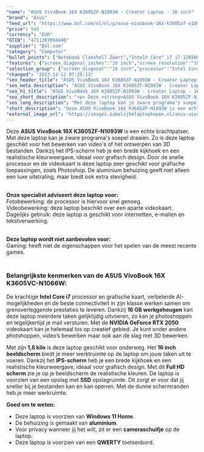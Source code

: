 ```yaml
---
"name": "ASUS VivoBook 16X K3605ZF-N1093W - Creator Laptop - 16 inch"
"brand": "Asus"
"feed_url": "https://www.bol.com/nl/nl/p/asus-vivobook-16x-k3605zf-n1093w-creator-laptop-16-inch/9300000148146233"
"price": 949
"currency": "EUR"
"GTIN": "4711387094440"
"supplier": "Bol.com"
"category": "Computer"
"bullet_points": ["Notebook Clamshell Zwart","Intel® Core™ i7 i7-12650H 2,3 GHz","40,6 cm (16\") WUXGA 1920 x 1200 Pixels IPS LED backlight 16:10","16 GB DDR4-SDRAM 2 x 8 GB","512 GB SSD","NVIDIA GeForce RTX 2050 4 GB Intel® UHD Graphics","Wi-Fi 6E (802.11ax) Bluetooth 5.0","Lithium-Ion (Li-Ion) 50 Wh 120 W","Windows 11 Home 64-bit"]
"features": {"screen_diagonal_inches":"16 inch","screen_resolution":"1920 x 1200 Pixels","processor_family":"Intel® Core™ i7","memory_size":"16 GB","memory_type":"DDR4-SDRAM","total_storage_space":"512 GB","graphics_card":"NVIDIA GeForce RTX 2050","graphics_memory_size":"4 GB","operating_system":"Windows 11 Home","battery_capacity":"50 Wh","width":"358,6 mm","depth":"249,1 mm","height":"18,9 mm","weight":"1,8 kg","graphics":"WUXGA","purpose_laptop":"Creative"}
"selection_group": {"screen_diagonal":"16 inch","processor":"Intel Core i7","changed_price_past_3_days":false,"product_family":"VivoBook"}
"changed": "2023-12-12 07:25:13"
"seo_header_title": "ASUS VivoBook 16X K3605ZF-N1093W - Creator Laptop - 16 inch"
"seo_meta_description": "ASUS VivoBook 16X K3605ZF-N1093W - Creator Laptop - 16 inch"
"seo_h1_title": "ASUS VivoBook 16X K3605ZF-N1093W - Creator Laptop - 16 inch"
"seo_short_description": "<p> Deze <strong>ASUS VivoBook 16X K3605ZF-N1093W</strong> is een echte krachtpatser."
"seo_long_description": "Met deze laptop kan je zware programa's soepel draaien. Zo is deze laptop geschikt voor het bewerken van video's of het ontwerpen van 3D bestanden. Dankzij het IPS-scherm heb je een brede kijkhoek en een realistische kleurweergave, ideaal voor grafisch design. Door de snelle processor en de videokaart is deze laptop zeer geschikt voor grafische toepassingen, zoals Photoshop. De aluminium behuizing geeft niet alleen een luxe uitstraling, maar biedt ook extra stevigheid. </p> <p> <br /><strong>Onze specialist adviseert deze laptop voor:</strong><br />Fotobewerking: de processor is hiervoor snel genoeg. <br />Videobewerking: deze laptop beschikt over een aparte videokaart. <br />Dagelijks gebruik: deze laptop is geschikt voor internetten, e-mailen en tekstverwerking. </p> <p> <br /><strong>Deze laptop wordt niet aanbevolen voor:</strong><br />Gaming: heeft niet de eigenschappen voor het spelen van de meest recente games. </p> <h3><br />Belangrijkste kenmerken van de ASUS VivoBook 16X K3605VC-N1066W:</h3> <p> De krachtige <strong>Intel Core i7</strong> processor en grafische kaart, verbeterde AI-mogelijkheden en de beste connectiviteit in zijn klasse werken samen om grensverleggende prestaties te leveren. Dankzij <strong>16 GB werkgeheugen</strong> kan deze laptop meerdere taken gelijktijdig uitvoeren, zo kan je photoshoppen en tegelijkertijd je mail versturen. Met de <strong>NVIDIA GeForce RTX 2050 </strong>videokaart kan je helemaal los op creatief gebied. Je kunt onder andere photshoppen, video’s bewerken maar ook aan de slag met 3D bewerken. </p> <p> Met zijn <strong>1,8 kilo</strong> is deze laptop geschikt voor onderweg. Het <strong>16 inch</strong> <strong>beeldscherm </strong>biedt je meer werktruimte op de laptop om jouw taken uit te voeren. Dankzij het <strong>IPS-scherm</strong> heb je een brede kijkhoek en een realistische kleurweergave, ideaal voor grafisch design. Met dit <strong>Full HD scherm </strong>zie je op je beeldscherm de realistische kleuren. De laptop is voorzien van een opslag met <strong>SSD</strong> opslagruimte. Dit zorgt er voor dat jij sneller bij je bestanden kan en kan openen. Met de dunne schermranden heb je meer werkruimte. </p> <p> <strong>Goed om te weten: </strong> </p> <ul> <li>Deze laptop is voorzien van <strong>Windows 11 Home</strong>. </li> <li>De behuizing is gemaakt van <strong>aluminium</strong>. </li> <li>Voor privacy wanneer jij het wilt, zit er een <strong>cameraschuifje</strong> op de laptop. </li> <li>Deze laptop is voorzien van een <strong>QWERTY</strong> toetsenbord. </li> </ul>"
"short_description": "Deze ASUS VivoBook 16X K3605ZF-N1093W is een echte krachtpatser. Met deze laptop kan je zware programa's soepel draaien. Zo is deze laptop geschikt voor het bewerken van video's of het ontwerpen van 3D bestanden. Dankzij het IPS-scherm heb je een brede kijkhoek en een realistische kleurweergave, ideaal voor grafisch design. Door de snelle processor en de videokaart is deze laptop zeer geschikt voor grafische toepassingen, zoals Photoshop. De aluminium behuizing geeft niet alleen een luxe uitstraling, maar biedt ook extra stevigheid. Onze specialist adviseert deze laptop voor: Fotobewerking: de processor is hiervoor snel genoeg. Videobewerking: deze laptop beschikt over een aparte videokaart. Dagelijks gebruik: deze laptop is geschikt voor internetten, e-mailen en tekstverwerking. Deze laptop wordt niet aanbevolen voor: Gaming: heeft niet de eigenschappen voor het spelen van de meest recente games. Belangrijkste kenmerken van de ASUS VivoBook 16X K3605VC-N1066W: De krachtige Intel Core i7 processor en grafische kaart, verbeterde AI-mogelijkheden en de beste connectiviteit in zijn klasse werken samen om grensverleggende prestaties te leveren. Dankzij 16 GB werkgeheugen kan deze laptop meerdere taken gelijktijdig uitvoeren, zo kan je photoshoppen en tegelijkertijd je mail versturen. Met de NVIDIA GeForce RTX 2050 videokaart kan je helemaal los op creatief gebied. Je kunt onder andere photshoppen, video’s bewerken maar ook aan de slag met 3D bewerken. Met zijn 1,8 kilo is deze laptop geschikt voor onderweg. Het 16 inch beeldscherm biedt je meer werktruimte op de laptop om jouw taken uit te voeren. Dankzij het IPS-scherm heb je een brede kijkhoek en een realistische kleurweergave, ideaal voor grafisch design. Met dit Full HD scherm zie je op je beeldscherm de realistische kleuren. De laptop is voorzien van een opslag met SSD opslagruimte. Dit zorgt er voor dat jij sneller bij je bestanden kan en kan openen. Met de dunne schermranden heb je meer werkruimte. Goed om te weten: Deze laptop is voorzien van Windows 11 Home. De behuizing is gemaakt van aluminium. Voor privacy wanneer jij het wilt, zit er een cameraschuifje op de laptop. Deze laptop is voorzien van een QWERTY toetsenbord."
"external_image_url": "https://images.zakelijkelaptopkopen.nl/asus-vivobook-16x-k3605zf-n1093w-creator-laptop-16-inch.webp"
---
```


<p> Deze <strong>ASUS VivoBook 16X K3605ZF-N1093W</strong> is een echte krachtpatser. Met deze laptop kan je zware programa's soepel draaien. Zo is deze laptop geschikt voor het bewerken van video's of het ontwerpen van 3D bestanden. Dankzij het IPS-scherm heb je een brede kijkhoek en een realistische kleurweergave, ideaal voor grafisch design. Door de snelle processor en de videokaart is deze laptop zeer geschikt voor grafische toepassingen, zoals Photoshop. De aluminium behuizing geeft niet alleen een luxe uitstraling, maar biedt ook extra stevigheid. </p> <p> <br /><strong>Onze specialist adviseert deze laptop voor:</strong><br />Fotobewerking: de processor is hiervoor snel genoeg. <br />Videobewerking: deze laptop beschikt over een aparte videokaart. <br />Dagelijks gebruik: deze laptop is geschikt voor internetten, e-mailen en tekstverwerking. </p> <p> <br /><strong>Deze laptop wordt niet aanbevolen voor:</strong><br />Gaming: heeft niet de eigenschappen voor het spelen van de meest recente games. </p> <h3><br />Belangrijkste kenmerken van de ASUS VivoBook 16X K3605VC-N1066W:</h3> <p> De krachtige <strong>Intel Core i7</strong> processor en grafische kaart, verbeterde AI-mogelijkheden en de beste connectiviteit in zijn klasse werken samen om grensverleggende prestaties te leveren. Dankzij <strong>16 GB werkgeheugen</strong> kan deze laptop meerdere taken gelijktijdig uitvoeren, zo kan je photoshoppen en tegelijkertijd je mail versturen. Met de <strong>NVIDIA GeForce RTX 2050 </strong>videokaart kan je helemaal los op creatief gebied. Je kunt onder andere photshoppen, video’s bewerken maar ook aan de slag met 3D bewerken. </p> <p> Met zijn <strong>1,8 kilo</strong> is deze laptop geschikt voor onderweg. Het <strong>16 inch</strong> <strong>beeldscherm </strong>biedt je meer werktruimte op de laptop om jouw taken uit te voeren. Dankzij het <strong>IPS-scherm</strong> heb je een brede kijkhoek en een realistische kleurweergave, ideaal voor grafisch design. Met dit <strong>Full HD scherm </strong>zie je op je beeldscherm de realistische kleuren. De laptop is voorzien van een opslag met <strong>SSD</strong> opslagruimte. Dit zorgt er voor dat jij sneller bij je bestanden kan en kan openen. Met de dunne schermranden heb je meer werkruimte. </p> <p> <strong>Goed om te weten: </strong> </p> <ul> <li>Deze laptop is voorzien van <strong>Windows 11 Home</strong>.</li> <li>De behuizing is gemaakt van <strong>aluminium</strong>.</li> <li>Voor privacy wanneer jij het wilt, zit er een <strong>cameraschuifje</strong> op de laptop.</li> <li>Deze laptop is voorzien van een <strong>QWERTY</strong> toetsenbord.</li> </ul>